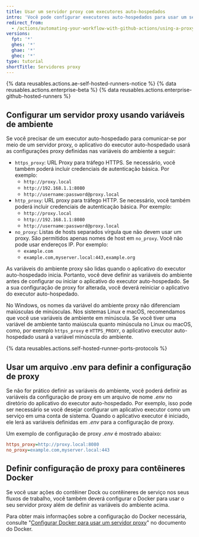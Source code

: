 ```yaml
---
title: Usar um servidor proxy com executores auto-hospedados
intro: 'Você pode configurar executores auto-hospedados para usar um servidor proxy para comunicar-se com {% data variables.product.product_name %}.'
redirect_from:
  - /actions/automating-your-workflow-with-github-actions/using-a-proxy-server-with-self-hosted-runners
versions:
  fpt: '*'
  ghes: '*'
  ghae: '*'
  ghec: '*'
type: tutorial
shortTitle: Servidores proxy
---
```


{% data reusables.actions.ae-self-hosted-runners-notice %}
{% data reusables.actions.enterprise-beta %}
{% data reusables.actions.enterprise-github-hosted-runners %}

## Configurar um servidor proxy usando variáveis de ambiente

Se você precisar de um executor auto-hospedado para comunicar-se por meio de um servidor proxy, o aplicativo do executor auto-hospedado usará as configurações proxy definidas nas variáveis do ambiente a seguir:

* `https_proxy`: URL Proxy para tráfego HTTPS. Se necessário, você também poderá incluir credenciais de autenticação básica. Por exemplo:
  * `http://proxy.local`
  * `http://192.168.1.1:8080`
  * `http://username:password@proxy.local`
* `http_proxy`: URL proxy para tráfego HTTP. Se necessário, você também poderá incluir credenciais de autenticação básica. Por exemplo:
  * `http://proxy.local`
  * `http://192.168.1.1:8080`
  * `http://username:password@proxy.local`
* `no_proxy`: Listas de hosts separados vírgula que não devem usar um proxy. São permitidos apenas nomes de host em `no_proxy`. Você não pode usar endereços IP. Por exemplo:
  * `example.com`
  * `example.com,myserver.local:443,example.org`

As variáveis do ambiente proxy são lidas quando o aplicativo do executor auto-hospedado inicia. Portanto, você deve definir as variáveis do ambiente antes de configurar ou iniciar o aplicativo do executor auto-hospedado. Se a sua configuração de proxy for alterada, você deverá reiniciar o aplicativo do executor auto-hospedado.

No Windows, os nomes da variável do ambiente proxy não diferenciam maiúsculas de minúsculas. Nos sistemas Linux e macOS, recomendamos que você use variáveis de ambiente em minúscula. Se você tiver uma variável de ambiente tanto maiúscula quanto minúscula no Linux ou macOS, como, por exemplo `https_proxy` e `HTTPS_PROXY`, o aplicativo executor auto-hospedado usará a variável minúscula do ambiente.

{% data reusables.actions.self-hosted-runner-ports-protocols %}

## Usar um arquivo .env para definir a configuração de proxy

Se não for prático definir as variáveis do ambiente, você poderá definir as variáveis da configuração de proxy em um arquivo de nome _.env_ no diretório do aplicativo do executor auto-hospedado. Por exemplo, isso pode ser necessário se você desejar configurar um aplicativo executor como um serviço em uma conta de sistema. Quando o aplicativo executor é iniciado, ele lerá as variáveis definidas em _.env_ para a configuração de proxy.

Um exemplo de configuração de proxy _.env_ é mostrado abaixo:

```ini
https_proxy=http://proxy.local:8080
no_proxy=example.com,myserver.local:443
```

## Definir configuração de proxy para contêineres Docker

Se você usar ações do contêiner Dock ou contêineres de serviço nos seus fluxos de trabalho, você também deverá configurar o Docker para usar o seu servidor proxy além de definir as variáveis do ambiente acima.

Para obter mais informações sobre a configuração do Docker necessária, consulte "[Configurar Docker para usar um servidor proxy](https://docs.docker.com/network/proxy/)" no documento do Docker.
